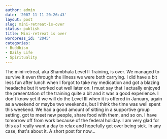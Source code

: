 ```yaml
---
author: admin
date: '2007-11-11 20:26:43'
layout: post
slug: mini-retreat-is-over
status: publish
title: Mini-retreat is over
wordpress_id: '2045'
categories:
- Buddhism
- Daily Life
- Spirituality
---
```


The mini-retreat, aka Shambhala Level II Training, is over. We managed
to survive it even through the illness we were both carrying. I did have
a bit less fun after lunch when I forgot to take my medication and got a
blazing headache but it worked out well later on. I must say that I
actually enjoyed the presentation of the training quite a bit and it was
a good experience. I don't know yet if we will do the Level III when it
is offered in January, again as a weekend or maybe two weekends, but I
think the time was well spent this weekend. We had a good amount of
sitting in a supportive group setting, got to meet new people, share
food with them, and so on. I have tomorrow off from work because of the
federal holiday. I am very glad for this as I really want a day to relax
and hopefully get over being sick. In any case, that's about it. A short
post for now...
